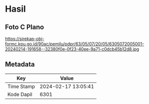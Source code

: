 # Hasil

## Foto C Plano

https://sirekap-obj-formc.kpu.go.id/90ac/pemilu/pdpr/63/05/07/20/05/6305072005001-20240214-191658--32380f0e-0f23-40ee-9a71-c0dcb45b12d8.jpg


## Metadata

| Key        | Value               |
| ---------- | ------------------- |
| Time Stamp | 2024-02-17 13:05:41 |
| Kode Dapil | 6301                |



